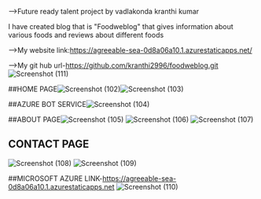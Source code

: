 
-->Future ready talent project by vadlakonda kranthi kumar

I have created blog that is "Foodweblog" that gives information about various foods and reviews about different foods

-->My website link:https://agreeable-sea-0d8a06a10.1.azurestaticapps.net/

-->My git hub url-https://github.com/kranthi2996/foodweblog.git
![Screenshot (111)](https://user-images.githubusercontent.com/91481405/180749900-3e23d367-690e-41b0-9a7d-279d4966f588.png)




##HOME PAGE![Screenshot (102)](https://user-images.githubusercontent.com/91481405/180746514-bd349e99-0fee-4a74-aa30-52171a51c47c.png)![Screenshot (103)](https://user-images.githubusercontent.com/91481405/180746954-5291127a-ad2c-45f4-8987-9083a2b69eb1.png)

##AZURE BOT SERVICE![Screenshot (104)](https://user-images.githubusercontent.com/91481405/180747250-39a839f0-1353-4351-9fdc-30e0b2b3a2bd.png)

##ABOUT PAGE![Screenshot (105)](https://user-images.githubusercontent.com/91481405/180747422-696df107-3dcc-4bf7-acc6-37fb14c25cfe.png)
![Screenshot (106)](https://user-images.githubusercontent.com/91481405/180747452-b58428b2-55b0-4e8e-a043-cea188d09c48.png)
![Screenshot (107)](https://user-images.githubusercontent.com/91481405/180747470-e7e5ac79-0895-4146-8090-5eb25a6692dc.png)

## CONTACT PAGE
![Screenshot (108)](https://user-images.githubusercontent.com/91481405/180747570-4e4aea2c-cb19-49f1-a788-b701afb20e28.png)
![Screenshot (109)](https://user-images.githubusercontent.com/91481405/180747583-55204e02-ec11-4df4-be60-14fe8bdc1363.png)


##MICROSOFT AZURE LINK-https://agreeable-sea-0d8a06a10.1.azurestaticapps.net
![Screenshot (110)](https://user-images.githubusercontent.com/91481405/180748716-6d121462-1afe-4848-819d-7b0a3c2df830.png)

